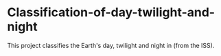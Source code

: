 # Classification-of-day-twilight-and-night
This project classifies the Earth's day, twilight and night in (from the ISS).
